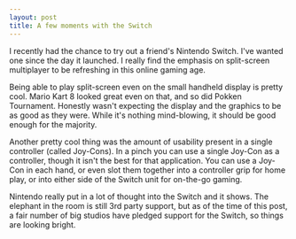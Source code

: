 ```yaml
---
layout: post
title: A few moments with the Switch
---
```


I recently had the chance to try out a friend's Nintendo Switch. I've wanted one since the day it launched. I really find the emphasis on split-screen multiplayer to be refreshing in this online gaming age.

Being able to play split-screen even on the small handheld display is pretty cool. Mario Kart 8 looked great even on that, and so did Pokken Tournament. Honestly wasn't expecting the display and the graphics to be as good as they were. While it's nothing mind-blowing, it should be good enough for the majority.

Another pretty cool thing was the amount of usability present in a single controller (called Joy-Cons). In a pinch you can use a single Joy-Con as a controller, though it isn't the best for that application. You can use a Joy-Con in each hand, or even slot them together into a controller grip for home play, or into either side of the Switch unit for on-the-go gaming.

Nintendo really put in a lot of thought into the Switch and it shows. The elephant in the room is still 3rd party support, but as of the time of this post, a fair number of big studios have pledged support for the Switch, so things are looking bright. 

